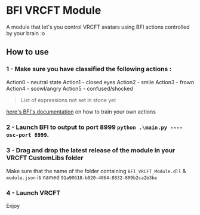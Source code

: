 # BFI VRCFT Module

A module that let's you control VRCFT avatars using BFI actions controlled by your brain :o

## How to use

### 1 - Make sure you have classified the following actions :

Action0 - neutral state
Action1 - closed eyes
Action2 - smile
Action3 - frown
Action4 - scowl/angry
Action5 - confused/shocked

>List of expressions not set in stone yet

[here's BFI's documentation](https://github.com/ChilloutCharles/BrainFlowsIntoVRChat/wiki/Action-Classification-Instructions) on how to train your own actions

### 2 - Launch BFI to output to port 8999 `python .\main.py ----osc-port 8999`.

### 3 - Drag and drop the latest release of the module in your VRCFT CustomLibs folder

Make sure that the name of the folder containing `BFI_VRCFT_Module.dll` & `module.json` is named `91a90618-b020-4064-8832-809b2ca2b3be`

### 4 - Launch VRCFT

Enjoy